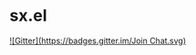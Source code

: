 # sx.el
[![Gitter](https://badges.gitter.im/Join Chat.svg)](https://gitter.im/vermiculus/sx.el?utm_source=badge&utm_medium=badge&utm_campaign=pr-badge&utm_content=badge)